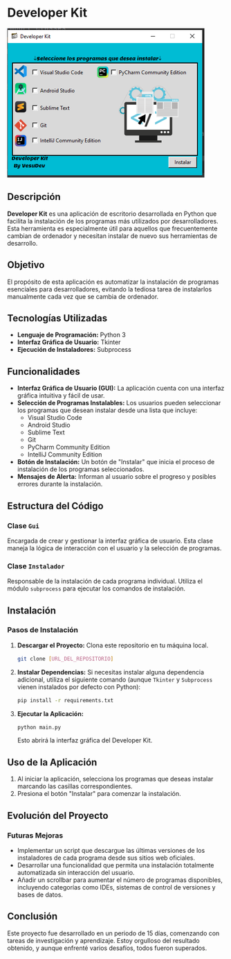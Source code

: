 # Developer Kit
![App](assets/step1.png)

## Descripción

**Developer Kit** es una aplicación de escritorio desarrollada en Python que facilita la instalación de los programas más utilizados por desarrolladores. Esta herramienta es especialmente útil para aquellos que frecuentemente cambian de ordenador y necesitan instalar de nuevo sus herramientas de desarrollo.

## Objetivo

El propósito de esta aplicación es automatizar la instalación de programas esenciales para desarrolladores, evitando la tediosa tarea de instalarlos manualmente cada vez que se cambia de ordenador.

## Tecnologías Utilizadas

- **Lenguaje de Programación:** Python 3
- **Interfaz Gráfica de Usuario:** Tkinter
- **Ejecución de Instaladores:** Subprocess

## Funcionalidades

- **Interfaz Gráfica de Usuario (GUI):** La aplicación cuenta con una interfaz gráfica intuitiva y fácil de usar.
- **Selección de Programas Instalables:** Los usuarios pueden seleccionar los programas que desean instalar desde una lista que incluye:
  - Visual Studio Code
  - Android Studio
  - Sublime Text
  - Git
  - PyCharm Community Edition
  - IntelliJ Community Edition
- **Botón de Instalación:** Un botón de "Instalar" que inicia el proceso de instalación de los programas seleccionados.
- **Mensajes de Alerta:** Informan al usuario sobre el progreso y posibles errores durante la instalación.
  
## Estructura del Código

### Clase `Gui`
Encargada de crear y gestionar la interfaz gráfica de usuario. Esta clase maneja la lógica de interacción con el usuario y la selección de programas.

### Clase `Instalador`
Responsable de la instalación de cada programa individual. Utiliza el módulo `subprocess` para ejecutar los comandos de instalación.

## Instalación

### Pasos de Instalación

1. **Descargar el Proyecto:** Clona este repositorio en tu máquina local.

    ```bash
    git clone [URL_DEL_REPOSITORIO]
    ```

2. **Instalar Dependencias:** Si necesitas instalar alguna dependencia adicional, utiliza el siguiente comando (aunque `Tkinter` y `Subprocess` vienen instalados por defecto con Python):

    ```bash
    pip install -r requirements.txt
    ```

3. **Ejecutar la Aplicación:** 

    ```bash
    python main.py
    ```

    Esto abrirá la interfaz gráfica del Developer Kit.

## Uso de la Aplicación

1. Al iniciar la aplicación, selecciona los programas que deseas instalar marcando las casillas correspondientes.
2. Presiona el botón "Instalar" para comenzar la instalación.

## Evolución del Proyecto

### Futuras Mejoras

- Implementar un script que descargue las últimas versiones de los instaladores de cada programa desde sus sitios web oficiales.
- Desarrollar una funcionalidad que permita una instalación totalmente automatizada sin interacción del usuario.
- Añadir un scrollbar para aumentar el número de programas disponibles, incluyendo categorías como IDEs, sistemas de control de versiones y bases de datos.

## Conclusión

Este proyecto fue desarrollado en un periodo de 15 días, comenzando con tareas de investigación y aprendizaje. Estoy orgulloso del resultado obtenido, y aunque enfrenté varios desafíos, todos fueron superados.

